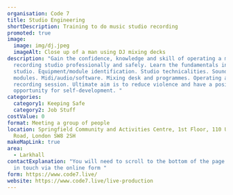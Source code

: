 ```yaml
---
organisation: Code 7
title: Studio Engineering
shortDescription: Training to do music studio recording
promoted: true
image:
  image: img/dj.jpeg
  imageAlt: Close up of a man using DJ mixing decks
description: "Gain the confidence, knowledge and skill of operating a music
  recording studio professionally and safely. Learn the fundamentals in a music
  studio. Equipment/module identification. Studio technicalities. Sounds and
  modules. Midi/audio/software. Mixing desk and programmes. Operating a
  recording session. Ultimate aim is to reduce violence and have a positive
  opportunity for self-development. "
categories:
  category1: Keeping Safe
  category2: Job Stuff
costValue: 0
format: Meeting a group of people
location: Springfield Community and Activities Centre, 1st Floor, 110 Union
  Road, London SW8 2SH
makeMapLink: true
area:
  - Larkhall
contactExplanation: "You will need to scroll to the bottom of the page and get
  in touch via the online form "
form: https://www.code7.live/
website: https://www.code7.live/live-production
---
```

